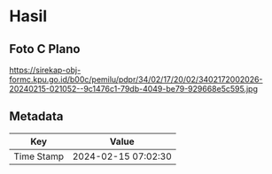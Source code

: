 # Hasil

## Foto C Plano

https://sirekap-obj-formc.kpu.go.id/b00c/pemilu/pdpr/34/02/17/20/02/3402172002026-20240215-021052--9c1476c1-79db-4049-be79-929668e5c595.jpg


## Metadata

| Key        | Value               |
| ---------- | ------------------- |
| Time Stamp | 2024-02-15 07:02:30 |



